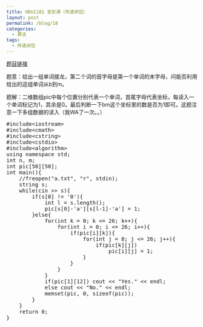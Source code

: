 ```yaml
---
title: HDU1181 变形课（传递闭包）
layout: post
permalink: /blog/18
categories:
  - 算法
tags:
  - 传递闭包
---
```

<a href="http://acm.hdu.edu.cn/showproblem.php?pid=1181" target="_blank">题目链接</a>

题意：给出一组单词接龙，第二个词的首字母是第一个单词的末字母，问能否利用给出的这组单词从b到m。

题解：二维数组pic中每个位置分别代表一个单词，首尾字母代表坐标，每读入一个单词标记为1，其余是0。最后判断一下bm这个坐标里的数是否为1即可。这题注意一下多组数据的读入（我WA了一次。。）

<pre class="brush: cpp; title: ; notranslate" title="">#include&lt;iostream&gt;
#include&lt;cmath&gt;
#include&lt;cstring&gt;
#include&lt;cstdio&gt;
#include&lt;algorithm&gt;
using namespace std;
int n, m;
int pic[50][50];
int main(){
    //freopen("a.txt", "r", stdin);
    string s;
    while(cin &gt;&gt; s){
        if(s[0] != '0'){
            int l = s.length();
            pic[s[0]-'a'][s[l-1]-'a'] = 1;
        }else{
            for(int k = 0; k &lt;= 26; k++){
                for(int i = 0; i &lt;= 26; i++){
                    if(pic[i][k]){
                        for(int j = 0; j &lt;= 26; j++){
                            if(pic[k][j])
                                pic[i][j] = 1;
                        }
                    }
                }
            }
            if(pic[1][12]) cout &lt;&lt; "Yes." &lt;&lt; endl;
            else cout &lt;&lt; "No." &lt;&lt; endl;
            memset(pic, 0, sizeof(pic));
        }
    }
    return 0;
}
</pre>